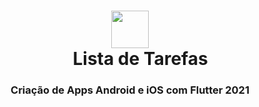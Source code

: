 <h1 style="text-align: center;"><img style="display: block; margin-left: auto; margin-right: auto;" src="https://media3.giphy.com/media/mEysZzTAeGmdEIWKUg/giphy.gif" alt="" width="60" height="60" />&nbsp&nbsp&nbsp&nbsp Lista de Tarefas</h1>
<h3 style="text-align: center;">Cria&ccedil;&atilde;o de Apps Android e iOS com Flutter 2021</h3>
<p>&nbsp;</p>
